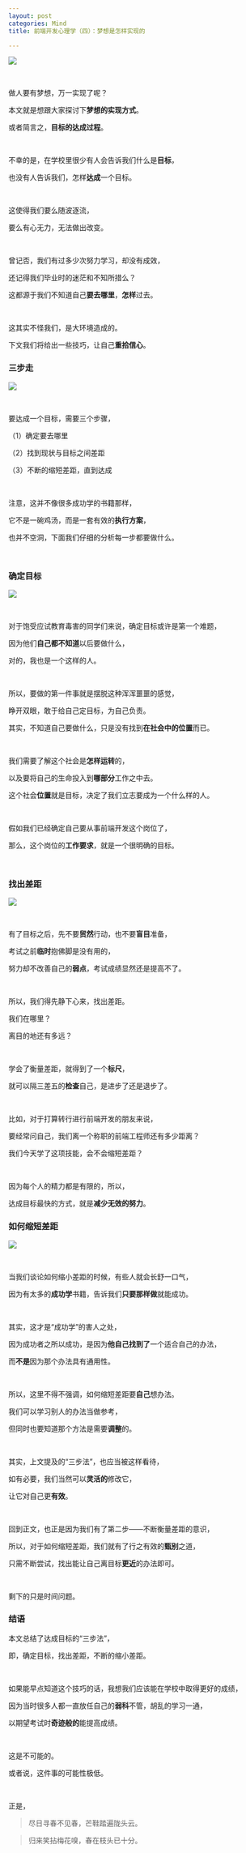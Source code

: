 ```yaml
---
layout: post
categories: Mind
title: 前端开发心理学（四）：梦想是怎样实现的

---
```


![](https://upload-images.jianshu.io/upload_images/1023733-ea26ef9a9af87077.png?imageMogr2/auto-orient/strip%7CimageView2/2/w/1240)

<br/>

做人要有梦想，万一实现了呢？

本文就是想跟大家探讨下**梦想的实现方式**。

或者简言之，**目标的达成过程**。

<br/>

不幸的是，在学校里很少有人会告诉我们什么是**目标**，

也没有人告诉我们，怎样**达成**一个目标。

<br/>

这使得我们要么随波逐流，

要么有心无力，无法做出改变。

<br/>

曾记否，我们有过多少次努力学习，却没有成效，

还记得我们毕业时的迷茫和不知所措么？

这都源于我们不知道自己**要去哪里**，**怎样**过去。

<br/>

这其实不怪我们，是大环境造成的。

下文我们将给出一些技巧，让自己**重拾信心**。

### 三步走

![](https://upload-images.jianshu.io/upload_images/1023733-f54e6d9a3f40e587.png?imageMogr2/auto-orient/strip%7CimageView2/2/w/1240)

<br/>

要达成一个目标，需要三个步骤，

（1）确定要去哪里

（2）找到现状与目标之间差距

（3）不断的缩短差距，直到达成

<br/>

注意，这并不像很多成功学的书籍那样，

它不是一碗鸡汤，而是一套有效的**执行方案**，

也并不空洞，下面我们仔细的分析每一步都要做什么。

<br/>

### 确定目标

![](https://upload-images.jianshu.io/upload_images/1023733-f47879053efed208.png?imageMogr2/auto-orient/strip%7CimageView2/2/w/1240)

<br/>

对于饱受应试教育毒害的同学们来说，确定目标或许是第一个难题，

因为他们**自己都不知道**以后要做什么，

对的，我也是一个这样的人。

<br/>

所以，要做的第一件事就是摆脱这种浑浑噩噩的感觉，

睁开双眼，敢于给自己定目标，为自己负责。

其实，不知道自己要做什么，只是没有找到**在社会中的位置**而已。

<br/>

我们需要了解这个社会是**怎样运转**的，

以及要将自己的生命投入到**哪部分**工作之中去。

这个社会**位置**就是目标，决定了我们立志要成为一个什么样的人。

<br/>

假如我们已经确定自己要从事前端开发这个岗位了，

那么，这个岗位的**工作要求**，就是一个很明确的目标。

<br/>

### 找出差距

![](https://upload-images.jianshu.io/upload_images/1023733-06d3c80225740a24.png?imageMogr2/auto-orient/strip%7CimageView2/2/w/1240)

<br/>

有了目标之后，先不要**贸然**行动，也不要**盲目**准备，

考试之前**临时**抱佛脚是没有用的，

努力却不改善自己的**弱点**，考试成绩显然还是提高不了。

<br/>

所以，我们得先静下心来，找出差距。

我们在哪里？

离目的地还有多远？

<br/>

学会了衡量差距，就得到了一个**标尺**，

就可以隔三差五的**检查**自己，是进步了还是退步了。

<br/>

比如，对于打算转行进行前端开发的朋友来说，

要经常问自己，我们离一个称职的前端工程师还有多少距离？

我们今天学了这项技能，会不会缩短差距？

<br/>

因为每个人的精力都是有限的，所以，

达成目标最快的方式，就是**减少无效的努力**。

### 如何缩短差距

![](https://upload-images.jianshu.io/upload_images/1023733-b487cac4ec88fa96.png?imageMogr2/auto-orient/strip%7CimageView2/2/w/1240)

<br/>

当我们谈论如何缩小差距的时候，有些人就会长舒一口气，

因为有太多的**成功学**书籍，告诉我们**只要那样做**就能成功。

<br/>

其实，这才是“成功学”的害人之处，

因为成功者之所以成功，是因为**他自己找到了**一个适合自己的办法，

而**不是**因为那个办法具有通用性。

<br/>

所以，这里不得不强调，如何缩短差距要**自己**想办法。

我们可以学习别人的办法当做参考，

但同时也要知道那个方法是需要**调整**的。

<br/>

其实，上文提及的“三步法”，也应当被这样看待，

如有必要，我们当然可以**灵活的**修改它，

让它对自己更**有效**。

<br/>

回到正文，也正是因为我们有了第二步——不断衡量差距的意识，

所以，对于如何缩短差距，我们就有了行之有效的**甄别**之道，

只需不断尝试，找出能让自己离目标**更近**的办法即可。

<br/>

剩下的只是时间问题。

### 结语

本文总结了达成目标的“三步法”，

即，确定目标，找出差距，不断的缩小差距。

<br/>

如果能早点知道这个技巧的话，我想我们应该能在学校中取得更好的成绩，

因为当时很多人都一直放任自己的**弱科**不管，胡乱的学习一通，

以期望考试时**奇迹般的**能提高成绩。

<br/>

这是不可能的。

或者说，这件事的可能性极低。

<br/>

正是，

> 尽日寻春不见春，芒鞋踏遍陇头云。

> 归来笑拈梅花嗅，春在枝头已十分。

































































